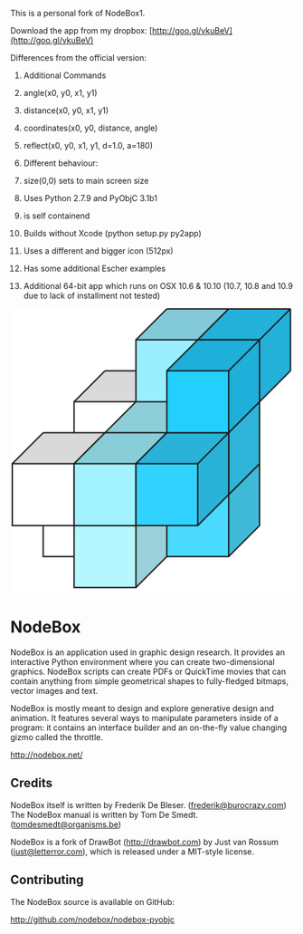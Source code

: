 This is a personal fork of NodeBox1.

Download the app from my dropbox: [http://goo.gl/vkuBeV](http://goo.gl/vkuBeV)


Differences from the official version:

1. Additional Commands
  1.  angle(x0, y0, x1, y1)
  1.  distance(x0, y0, x1, y1)
  1.  coordinates(x0, y0, distance, angle)
  1.  reflect(x0, y0, x1, y1, d=1.0, a=180)

2. Different behaviour:
  1.  size(0,0) sets to main screen size

3. Uses Python 2.7.9 and PyObjC 3.1b1

4. is self containend

5. Builds without Xcode (python setup.py py2app)

6. Uses a different and bigger icon (512px)

7. Has some additional Escher examples

8. Additional 64-bit app which runs on OSX 10.6 & 10.10 (10.7, 10.8 and 10.9 due to lack of installment not tested)

![Image](art/nodeboxlogo_big.png?raw=true)


NodeBox
=======
NodeBox is an application used in graphic design research. It provides
an interactive Python environment where you can create two-dimensional
graphics. NodeBox scripts can create PDFs or QuickTime movies that can 
contain anything from simple geometrical shapes to fully-fledged bitmaps,
vector images and text.

NodeBox is mostly meant to design and explore generative design and
animation. It features several ways to manipulate parameters inside 
of a program: it contains an interface builder and an on-the-fly value 
changing gizmo called the throttle.

  http://nodebox.net/

Credits
-------
NodeBox itself is written by Frederik De Bleser. (frederik@burocrazy.com)
The NodeBox manual is written by Tom De Smedt. (tomdesmedt@organisms.be)

NodeBox is a fork of DrawBot (http://drawbot.com) by Just van Rossum (just@letterror.com),
which is released under a MIT-style license.

Contributing
------------
The NodeBox source is available on GitHub:

  http://github.com/nodebox/nodebox-pyobjc
